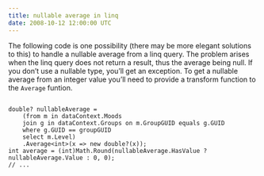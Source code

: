 ```yaml
---
title: nullable average in linq
date: 2008-10-12 12:00:00 UTC
---
```


The following code is one possibility (there may be more elegant solutions to
this) to handle a nullable average from a linq query. The problem arises when
the linq query does not return a result, thus the average being null. If you
don’t use a nullable type, you’ll get an exception. To get a nullable average
from an integer value you’ll need to provide a transform function to the
`Average` funtion.

<pre><code class="language-csharp">
double? nullableAverage =   
    (from m in dataContext.Moods     
    join g in dataContext.Groups on m.GroupGUID equals g.GUID    
    where g.GUID == groupGUID    
    select m.Level)     
    .Average&lt;int&gt;(x =&gt; new double?(x));  
int average = (int)Math.Round(nullableAverage.HasValue ? nullableAverage.Value : 0, 0);  
// ... 
</code></pre>
